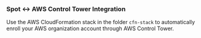 ### Spot <-> AWS Control Tower Integration

Use the AWS CloudFormation stack in the folder `cfn-stack` to automatically enroll your AWS organization account through AWS Control Tower.